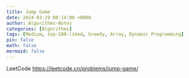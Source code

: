 ```yaml
---
title: Jump Game
date: 2024-03-29 08:14:00 +0800
author: Algorithms-Notes
categories: [Algorithms]
tags: [Medium, top-100-liked, Greedy, Array, Dynamic Programming]
pin: false
math: false
mermaid: false
---
```


LeetCode <https://leetcode.cn/problems/jump-game/>